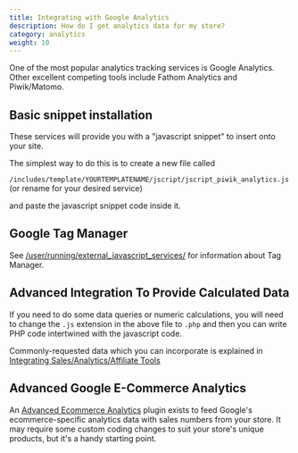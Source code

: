 ```yaml
---
title: Integrating with Google Analytics 
description: How do I get analytics data for my store?
category: analytics
weight: 10
---
```


One of the most popular analytics tracking services is Google Analytics. 
Other excellent competing tools include Fathom Analytics and Piwik/Matomo.

## Basic snippet installation
These services will provide you with a "javascript snippet" to insert onto your site.

The simplest way to do this is to create a new file called

`/includes/template/YOURTEMPLATENAME/jscript/jscript_piwik_analytics.js` (or rename for your desired service)

and paste the javascript snippet code inside it.

## Google Tag Manager

See [/user/running/external_javascript_services/](/user/running/external_javascript_services/) for information about Tag Manager.


## Advanced Integration To Provide Calculated Data

If you need to do some data queries or numeric calculations, you will need to change the `.js` extension in the above file to `.php`
and then you can write PHP code intertwined with the javascript code.

Commonly-requested data which you can incorporate is explained in [Integrating Sales/Analytics/Affiliate Tools](/user/analytics/sales_analytics_affiliate_tools/)


## Advanced Google E-Commerce Analytics

An [Advanced Ecommerce Analytics](https://www.zen-cart.com/downloads.php?do=file&id=1997) plugin exists to feed Google's ecommerce-specific analytics data with sales numbers from your store. It may require some custom coding changes to suit your store's unique products, but it's a handy starting point. 

